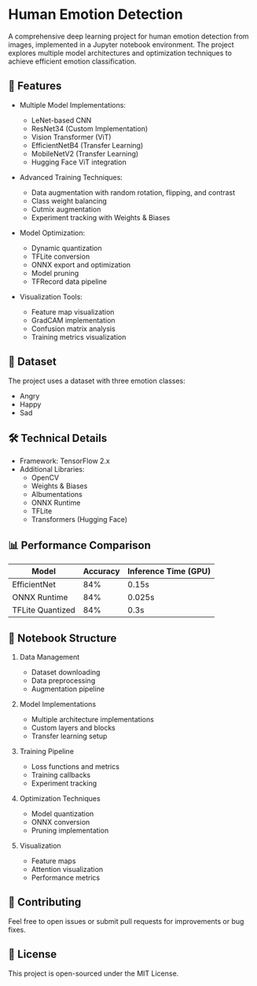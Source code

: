 # Human Emotion Detection

A comprehensive deep learning project for human emotion detection from images, implemented in a Jupyter notebook environment. The project explores multiple model architectures and optimization techniques to achieve efficient emotion classification.

## 🌟 Features

- Multiple Model Implementations:
  - LeNet-based CNN
  - ResNet34 (Custom Implementation)
  - Vision Transformer (ViT)
  - EfficientNetB4 (Transfer Learning)
  - MobileNetV2 (Transfer Learning)
  - Hugging Face ViT integration

- Advanced Training Techniques:
  - Data augmentation with random rotation, flipping, and contrast
  - Class weight balancing
  - Cutmix augmentation
  - Experiment tracking with Weights & Biases

- Model Optimization:
  - Dynamic quantization
  - TFLite conversion
  - ONNX export and optimization
  - Model pruning
  - TFRecord data pipeline

- Visualization Tools:
  - Feature map visualization
  - GradCAM implementation
  - Confusion matrix analysis
  - Training metrics visualization

## 🔢 Dataset

The project uses a dataset with three emotion classes:
- Angry
- Happy
- Sad

## 🛠️ Technical Details

- Framework: TensorFlow 2.x
- Additional Libraries:
  - OpenCV
  - Weights & Biases
  - Albumentations
  - ONNX Runtime
  - TFLite
  - Transformers (Hugging Face)

## 📊 Performance Comparison

| Model | Accuracy | Inference Time (GPU) |
|-------|----------|---------------------|
| EfficientNet | 84% | 0.15s |
| ONNX Runtime | 84% | 0.025s |
| TFLite Quantized | 84% | 0.3s |

## 📓 Notebook Structure

1. Data Management
   - Dataset downloading
   - Data preprocessing
   - Augmentation pipeline

2. Model Implementations
   - Multiple architecture implementations
   - Custom layers and blocks
   - Transfer learning setup

3. Training Pipeline
   - Loss functions and metrics
   - Training callbacks
   - Experiment tracking

4. Optimization Techniques
   - Model quantization
   - ONNX conversion
   - Pruning implementation

5. Visualization
   - Feature maps
   - Attention visualization
   - Performance metrics

## 🤝 Contributing

Feel free to open issues or submit pull requests for improvements or bug fixes.

## 📜 License

This project is open-sourced under the MIT License.